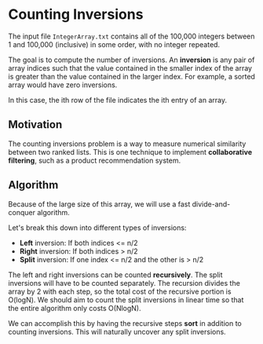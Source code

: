 Counting Inversions
===================

The input file `IntegerArray.txt` contains all of the 100,000 integers between 1 and 100,000 (inclusive) in some order, with no integer repeated.

The goal is to compute the number of inversions. An **inversion** is any pair of array indices such that the value contained in the smaller index of the array is greater than the value contained in the larger index. For example, a sorted array would have zero inversions.

In this case, the ith row of the file indicates the ith entry of an array.

## Motivation

The counting inversions problem is a way to measure numerical similarity between two ranked lists. This is one technique to implement **collaborative filtering**, such as a product recommendation system.

## Algorithm

Because of the large size of this array, we will use a fast divide-and-conquer algorithm.

Let's break this down into different types of inversions:

- **Left** inversion: If both indices <= n/2
- **Right** inversion: If both indices > n/2
- **Split** inversion: If one index <= n/2 and the other is > n/2

The left and right inversions can be counted **recursively**. The split inversions will have to be counted separately. The recursion divides the array by 2 with each step, so the total cost of the recursive portion is O(logN). We should aim to count the split inversions in linear time so that the entire algorithm only costs O(NlogN).

We can accomplish this by having the recursive steps **sort** in addition to counting inversions. This will naturally uncover any split inversions.



